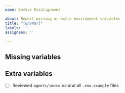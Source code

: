 ```yaml
---
name: EnvVar Misalignment

about: Report missing or extra environment variables
title: "[EnvVar]"
labels: ''
assignees: ''

---
```


## Missing variables

<!-- List required variables that are absent -->

## Extra variables

<!-- List variables present but not documented -->

- [ ] Reviewed `agents/index.md` and all `.env.example` files

